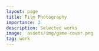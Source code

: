 ```yaml
---
layout: page
title: Film Photography 
importance: 2
description: Selected works
image:  assets/img/game-cover.png
tag: work
---
```

